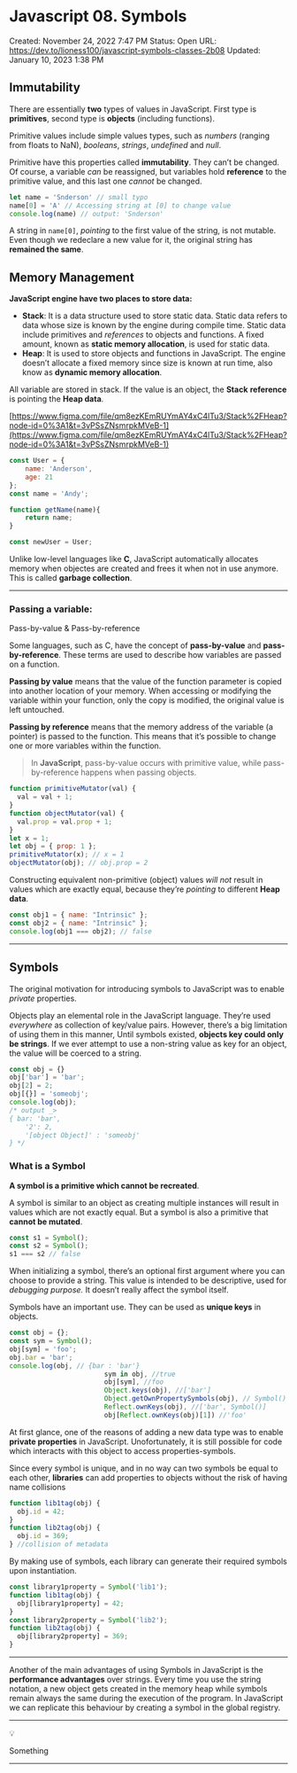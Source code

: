 # Javascript 08. Symbols

Created: November 24, 2022 7:47 PM
Status: Open
URL: https://dev.to/lioness100/javascript-symbols-classes-2b08
Updated: January 10, 2023 1:38 PM

## Immutability

There are essentially **two** types of values in JavaScript. 
First type is **primitives**, second type is **objects** (including functions).

Primitive values include simple values types, such as *numbers* (ranging from floats to NaN), *booleans*, *strings*, *undefined* and *null*.

Primitive have this properties called **immutability**. They can’t be changed. Of course, a variable *can* be reassigned, but variables hold **reference** to the primitive value, and this last one *cannot* be changed.

```jsx
let name = 'Snderson' // small typo
name[0] = 'A' // Accessing string at [0] to change value
console.log(name) // output: 'Snderson'
```

A string in `name[0]`,  *pointing* to the first value of the string, is not mutable. Even though we redeclare a new value for it, the original string has **remained the same**.

## Memory Management

**JavaScript engine have two places to store data:**

- **Stack**: It is a data structure used to store static data. Static data refers to data whose size is known by the engine during compile time. Static data include primitives and *references* to objects and functions. A fixed amount, known as **static memory allocation**, is used for static data.
- **Heap**: It is used to store objects and functions in JavaScript. The engine doesn’t allocate a fixed memory since size is known at run time, also know as **dynamic memory allocation**.

All variable are stored in stack. If the value is an object, the **Stack** **reference** is pointing the **Heap data**.

[https://www.figma.com/file/qm8ezKEmRUYmAY4xC4lTu3/Stack%2FHeap?node-id=0%3A1&t=3vPSsZNsmrpkMVeB-1](https://www.figma.com/file/qm8ezKEmRUYmAY4xC4lTu3/Stack%2FHeap?node-id=0%3A1&t=3vPSsZNsmrpkMVeB-1)

```jsx
const User = {
	name: 'Anderson',
	age: 21
};  
const name = 'Andy';

function getName(name){
	return name;
}

const newUser = User;
```

Unlike low-level languages like **C**, JavaScript automatically allocates memory when objectes are created and frees it when not in use anymore. This is called **garbage collection**.

---

### Passing a variable:
Pass-by-value & Pass-by-reference

Some languages, such as C, have the concept of **pass-by-value** and **pass-by-reference**. These terms are used to describe how variables are passed on a function.

**Passing by value** means that the value of the function parameter is copied into another location of your memory. When accessing or modifying the variable within your function, only the copy is modified, the original value is left untouched.

**Passing by reference** means that the memory address of the variable (a pointer) is passed to the function.  This means that it’s possible to change one or more variables within the function.

> In **JavaScript**, pass-by-value occurs with primitive value, while pass-by-reference happens when passing objects.
> 

```jsx
function primitiveMutator(val) {
  val = val + 1;
}
function objectMutator(val) {
  val.prop = val.prop + 1;
}
let x = 1;
let obj = { prop: 1 };
primitiveMutator(x); // x = 1
objectMutator(obj); // obj.prop = 2
```

Constructing equivalent non-primitive (object) values *will not* result in values which are exactly equal, because they’re *pointing* to different **Heap data**. 

```jsx
const obj1 = { name: "Intrinsic" };
const obj2 = { name: "Intrinsic" };
console.log(obj1 === obj2); // false
```

---

## Symbols

The original motivation for introducing symbols to JavaScript was to enable *private* properties.

Objects play an elemental role in the JavaScript language. They’re used *everywhere* as collection of key/value pairs. However, there’s a big limitation of using them in this manner, Until symbols existed, **objects key could only be strings**. If we ever attempt to use a non-string value as key for an object, the value will be coerced to a string. 

```jsx
const obj = {}
obj['bar'] = 'bar';
obj[2] = 2;
obj[{}] = 'someobj';
console.log(obj);
/* output _>
{ bar: 'bar',
	'2': 2,
	'[object Object]' : 'someobj'
} */
```

### What is a Symbol

**A symbol is a primitive which cannot be recreated**. 

A symbol is similar to an object as creating multiple instances will result in values which are not exactly equal. But a symbol is also a primitive that **cannot be mutated**.

```jsx
const s1 = Symbol();
const s2 = Symbol();
s1 === s2 // false
```

When initializing a symbol, there’s an optional first argument where you can choose to provide a string. This value is intended to be descriptive, used for *debugging purpose.* It doesn’t really affect the symbol itself.

Symbols have an important use. They can be used as **unique keys** in objects.

```jsx
const obj = {};
const sym = Symbol();
obj[sym] = 'foo';
obj.bar = 'bar';
console.log(obj, // {bar : 'bar'}
						sym in obj, //true
						obj[sym], //foo
						Object.keys(obj), //['bar']
						Object.getOwnPropertySymbols(obj), // Symbol()
						Reflect.ownKeys(obj), //['bar', Symbol()] 
						obj[Reflect.ownKeys(obj)[1]) //'foo'
```

At first glance, one of the reasons of adding a new data type was to enable **private properties** in JavaScript. Unofortunately, it is still possible for code which interacts with this object to access properties-symbols.

Since every symbol is unique, and in no way can two symbols be equal to each other, **libraries** can add properties to objects without the risk of having name collisions

```jsx
function lib1tag(obj) {
  obj.id = 42;
}
function lib2tag(obj) {
  obj.id = 369;
} //collision of metadata
```

By making use of symbols, each library can generate their required symbols upon instantiation.

```jsx
const library1property = Symbol('lib1');
function lib1tag(obj) {
  obj[library1property] = 42;
}
const library2property = Symbol('lib2');
function lib2tag(obj) {
  obj[library2property] = 369;
}
```

---

Another of the main advantages of using Symbols in JavaScript is the **performance advantages** over strings. Every time you use the string notation, a new object gets created in the memory heap while symbols remain always the same during the execution of the program. In JavaScript we can replicate this behaviour by creating a symbol in the global registry.

---

<aside>
💡

</aside>

 Something

---